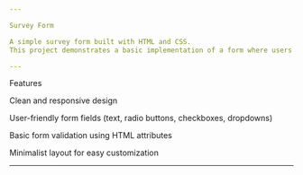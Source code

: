 ```yaml
---

Survey Form

A simple survey form built with HTML and CSS.
This project demonstrates a basic implementation of a form where users can provide feedback, answer questions, or submit information.

---
```


Features

Clean and responsive design

User-friendly form fields (text, radio buttons, checkboxes, dropdowns)

Basic form validation using HTML attributes

Minimalist layout for easy customization

---
